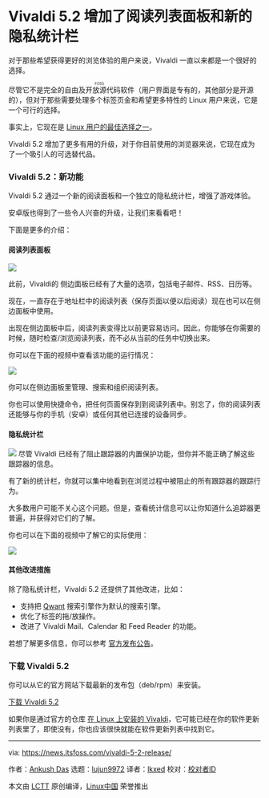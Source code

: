 [#]: subject: "Vivaldi 5.2 Adds a Reading List Panel & New Privacy Statistics Bar"
[#]: via: "https://news.itsfoss.com/vivaldi-5-2-release/"
[#]: author: "Ankush Das https://news.itsfoss.com/author/ankush/"
[#]: collector: "lujun9972"
[#]: translator: "lkxed"
[#]: reviewer: " "
[#]: publisher: " "
[#]: url: " "

Vivaldi 5.2 增加了阅读列表面板和新的隐私统计栏
======
对于那些希望获得更好的浏览体验的用户来说，Vivaldi 一直以来都是一个很好的选择。

尽管它不是完全的<ruby>自由及开放源代码软件<rt>FOSS</rt></ruby>（用户界面是专有的，其他部分是开源的），但对于那些需要处理多个标签页金和希望更多特性的 Linux 用户来说，它是一个可行的选择。

事实上，它现在是 [Linux 用户的最佳选择之一][1]。

Vivaldi 5.2 增加了更多有用的升级，对于你目前使用的浏览器来说，它现在成为了一个吸引人的可选替代品。

### Vivaldi 5.2：新功能

Vivaldi 5.2 通过一个新的阅读面板和一个独立的隐私统计栏，增强了游戏体验。

安卓版也得到了一些令人兴奋的升级，让我们来看看吧！

下面是更多的介绍：

#### 阅读列表面板

![][2]

此前，Vivaldi的 侧边面板已经有了大量的选项，包括电子邮件、RSS、日历等。

现在，一直存在于地址栏中的阅读列表（保存页面以便以后阅读）现在也可以在侧边面板中使用。

出现在侧边面板中后，阅读列表变得比以前更容易访问。因此，你能够在你需要的时候，随时检查/浏览阅读列表，而不必从当前的任务中切换出来。

你可以在下面的视频中查看该功能的运行情况：

![][3]

你可以在侧边面板里管理、搜索和组织阅读列表。

你也可以使用快捷命令，把任何页面保存到到阅读列表中。别忘了，你的阅读列表还能够与你的手机（安卓）或任何其他已连接的设备同步。

#### 隐私统计栏

![][4]
尽管 Vivaldi 已经有了阻止跟踪器的内置保护功能，但你并不能正确了解这些跟踪器的信息。

有了新的统计栏，你就可以集中地看到在浏览过程中被阻止的所有跟踪器的跟踪行为。

大多数用户可能不关心这个问题。但是，查看统计信息可以让你知道什么追踪器更普遍，并获得对它们的了解。

你也可以在下面的视频中了解它的实际使用：

![][5]

#### 其他改进措施

除了隐私统计栏，Vivaldi 5.2 还提供了其他改进，比如：

  * 支持把 [Qwant][6] 搜索引擎作为默认的搜索引擎。
  * 优化了标签的拖/放操作。
  * 改进了 Vivaldi Mail、Calendar 和 Feed Reader 的功能。



若想了解更多信息，你可以参考 [官方发布公告][7]。

### 下载 Vivaldi 5.2

你可以从它的官方网站下载最新的发布包（deb/rpm）来安装。

[下载 Vivaldi 5.2][8]

如果你是通过官方的仓库 [在 Linux 上安装的 Vivaldi][9]，它可能已经在你的软件更新列表里了，即使没有，你也应该很快就能在软件更新列表中找到它。

--------------------------------------------------------------------------------

via: https://news.itsfoss.com/vivaldi-5-2-release/

作者：[Ankush Das][a]
选题：[lujun9972][b]
译者：[lkxed](https://github.com/lkxed)
校对：[校对者ID](https://github.com/校对者ID)

本文由 [LCTT](https://github.com/LCTT/TranslateProject) 原创编译，[Linux中国](https://linux.cn/) 荣誉推出

[a]: https://news.itsfoss.com/author/ankush/
[b]: https://github.com/lujun9972
[1]: https://itsfoss.com/best-browsers-ubuntu-linux/
[2]: https://news.itsfoss.com/wp-content/uploads/2022/04/vivaldi-side-panel.jpg
[3]: https://youtu.be/hhGQUO8u9iQ
[4]: https://news.itsfoss.com/wp-content/uploads/2022/04/Privacy-statistics-vivaldi-5-2.jpg
[5]: https://youtu.be/MAY5s_MpnxY
[6]: https://www.qwant.com/
[7]: https://vivaldi.com/press/vivaldi-adds-a-reading-list-panel-shows-statistics-on-blocked-trackers-and-ads/
[8]: https://vivaldi.com/download/
[9]: https://itsfoss.com/install-vivaldi-ubuntu-linux/
